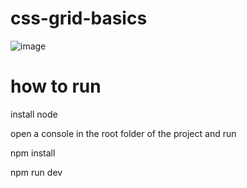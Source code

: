 # css-grid-basics

![image](https://github.com/Thiago099/css-grid-basics/assets/66787043/79de12d2-23ae-4782-8a48-c49e655a02c8)


# how to run

install node

open a console in the root folder of the project and run 

npm install

npm run dev
